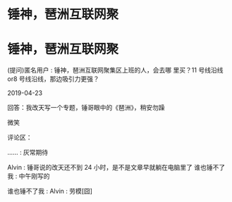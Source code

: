 # 锤神，琶洲互联网聚

# 锤神，琶洲互联网聚

(提问)匿名用户 : 锤神，琶洲互联网聚集区上班的人，会去哪 里买？11 号线沿线 or8 号线沿线，那边吸引力更强？

2019-04-23

回答：我改天写一个专题，锤哥眼中的《琶洲》，稍安勿躁

微笑

评论区：

...... : 灰常期待

Alvin : 锤哥说的改天还不到 24 小时，是不是文章早就躺在电脑里了 谁也锤不了我 : 中午刚写的

谁也锤不了我 : Alvin : 劳模[囧]